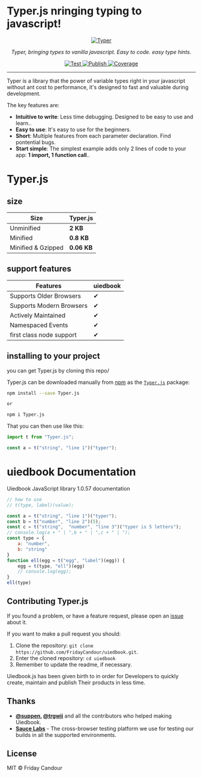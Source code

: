
# Typer.js nringing typing to javascript!
<p align="center">
  <a href="https://typer.uiedbook.com"><img src="https://typer.tiangolo.com/img/logo-margin/logo-margin-vector.svg" alt="Typer"></a>
</p>
<p align="center">
    <em>Typer, bringing types to vanilla javascript. Easy to code. easy type hints.</em>
</p>
<p align="center">
<a href="https://github.com/tiangolo/typer/actions?query=workflow%3ATest" target="_blank">
    <img src="https://github.com/tiangolo/typer/workflows/Test/badge.svg" alt="Test">
</a>
<a href="https://github.com/tiangolo/typer/actions?query=workflow%3APublish" target="_blank">
    <img src="https://github.com/tiangolo/typer/workflows/Publish/badge.svg" alt="Publish">
</a>
<a href="https://codecov.io/gh/tiangolo/typer" target="_blank">
    <img src="https://img.shields.io/codecov/c/github/tiangolo/typer?color=%2334D058" alt="Coverage">
</a>
</p>

---

Typer is a library that the power of variable types right in your javascript without ant cost to performance, it's designed to fast and valuable during development.

The key features are:

* **Intuitive to write**: Less time debugging. Designed to be easy to use and learn..
* **Easy to use**: It's easy to use for the beginners.
* **Short**: Multiple features from each parameter declaration. Find pontential bugs.
* **Start simple**: The simplest example adds only 2 lines of code to your app: **1 import, 1 function call**..

# Typer.js

## size 

| Size               | Typer.js    |
| ------------------ | ----------- |
| Unminified         | **2 KB** |
| Minified           | **0.8 KB**   |
| Minified & Gzipped | **0.06 KB**    |

## support features

| Features                 | uiedbook |
| ------------------------ | -------  |
| Supports Older Browsers  | ✔        |
| Supports Modern Browsers | ✔        |
| Actively Maintained      | ✔        |
| Namespaced Events        | ✔        |
| first class node support | ✔        |

## installing to your project

you can get Typer.js by cloning this repo/


Typer.js can be downloaded manually from [npm](http://npmjs.com) as the [`Typer.js`](https://www.npmjs.com/package/Typer.js) package:

```sh
npm install --save Typer.js

or

npm i Typer.js
```

That you can then use like this:

```js
import t from "Typer.js";

const a = t("string", "line 1")("typer");
```

# uiedbook Documentation

Uiedbook JavaScript library 1.0.57 documentation

```js
// how to use
// t(type, label)(value);

const a = t("string", "line 1")("typer");
const b = t("number", "line 2")(5);
const c = t("string",  "number", "line 3")("typer is 5 letters");
// console.log(a + " | ",b + " | ",c + " | ");
const type = {
	a: "number",
	b: "string"
}
function ell(egg = t("egg", "label")(egg)) {
	egg = t(type, "ell")(egg)
	// console.log(egg);
}
ell(type)
```

## Contributing Typer.js

If you found a problem, or have a feature request, please open an [issue](https://github.com/FridayCandour/Typer.js/issues) about it.

If you want to make a pull request you should:

1. Clone the repository: `git clone https://github.com/FridayCandour/uiedbook.git`.
2. Enter the cloned repository: `cd uiedbook`
3. Remember to update the readme, if necessary.

Uiedbook.js has been given birth to in order for Developers to quickly create, maintain and publish Their products in less time.

## Thanks

- **[@suppen](https://github.com/suppen), [@trgwii](https://github.com/trgwii)** and all the contributors who helped making Uiedbook.
- **[Sauce Labs](https://saucelabs.com)** - The cross-browser testing platform we use for testing our builds in all the supported environments.

## License

MIT © Friday Candour
